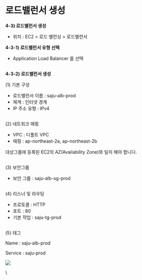 # 로드밸런서 생성

**4-3) 로드밸런서 생성**

* 위치 : EC2 > 로드 밸런싱 > 로드밸런서

&#x20;

**4-3-1) 로드밸런서 유형 선택**

* Application Load Balancer 를 선택

<figure><img src="https://lh6.googleusercontent.com/d4mamxaksrpJ0H_kKag7mftcSrwpJ-AN6G4aNIueeBrsXLzX5jLFXqjBmekKdLTCbESD9Jw8EWuVWyfx0JJ5aFFDZR-YnDi2sr1Z4eU64eklNTUIPzgMKeBLGnsnsAAlisNh2hlmFWF_DsVKSzRTVBBKK0gYwteneyi86RvkK_XJfY2ryv2BeSEdGw" alt=""><figcaption></figcaption></figure>

&#x20;

**4-3-2) 로드밸런서 생성**&#x20;

(1) 기본 구성

* 로드밸런서 이름 : saju-alb-prod
* 체계 : 인터넷 경계
* IP 주소 유형 :  IPv4

<figure><img src="https://lh4.googleusercontent.com/rClNKnpDq_p5-9wqsXfW9HeGgspipKeAGTUt-fu6GWHuxPUhVdU7XPNP_XV0TeKN8swNkDphogfjQXuOUghipXSN2cN755dTHoZWVjFwSTEK3tquTgP3bHaZFx6m9QpnfKinYX7HzewIaVuUq5KpyNeU7tuUg5wkJ7cvvu9CY0IiuxARbLPY2xbIqg" alt=""><figcaption></figcaption></figure>

&#x20;

(2) 네트워크 매핑

* VPC : 디폴트 VPC
* 매핑 : ap-northeast-2a, ap-northeast-2b&#x20;

대상그룹에 등록된 EC2의 AZ(Availability Zone)와 일치 해야 합니다.

<figure><img src="https://lh4.googleusercontent.com/Ckmz_zFZeIudoZSTFxDXjRn0s6OArjrlFkxk1GHBhrS63-clw0dcWoP3EXcdsJMbyhqFjcUX7icSuFnP2DD4qBXd3Dq3qvqmdPCIM3ExvRwWsn2N6fIYyLAogACbSsfG9VewS7-4tLbbhRCSU-S39Y_0oF2UHiLcnBi-Qze0GFEEoaANiensjRujNw" alt=""><figcaption></figcaption></figure>

&#x20;

(3) 보안그룹&#x20;

* 보안 그룹 : saju-alb-sg-prod

<figure><img src="https://lh4.googleusercontent.com/Gf9HnxIlAiFsHl3YGTu17zEohoFhIz_QAwvm9NrcE79w51-P1kvP5x9ffExMS05JtfZX7HW6AwTf7sN_1H-DdaxuLFUbkJSgo8eWHh8btCxjy9RHQJwoTxOdRl8OZygWxpsW_TplvOa63gek04wSQHnQH2La7o-QvL6uldpVoDjwrXmTUa0-a0CtKA" alt=""><figcaption></figcaption></figure>

&#x20;

(4) 리스너 및 라우팅&#x20;

* 프로토콜 : HTTP
* 포트 : 80
* 기본 작업 : saju-tg-prod

<figure><img src="https://lh4.googleusercontent.com/WehTSJN3UaexeFvKXqn3OBiyHsEqzyi6pRsLPxgnpq2uqeabmGJCupYiFNG6P7zpdusFftwVCT5DRHpvqtEZiW8av_j8RopRe41F1uOfMO21umAN4zFQHFx85XsmpGCqYfZWEP1vnn9b1BojB6FV5XGcI7rXcBv7zjpQ9IfcAX2rjOr7fEuIq_NzPg" alt=""><figcaption></figcaption></figure>

(5) 태그

Name : saju-alb-prod

Service : saju-prod

![](https://cdn.inflearn.com/public/files/courses/329624/units/129032/fa1933af-3d82-4b30-88cd-e35a0e8c1dc8/blob)



\

